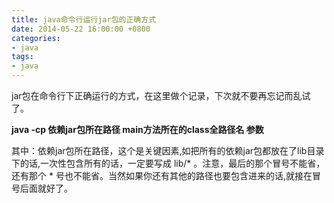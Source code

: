 ```yaml
---
title: java命令行运行jar包的正确方式
date: 2014-05-22 16:00:00 +0800
categories:
- java
tags:
- java
---
```


jar包在命令行下正确运行的方式，在这里做个记录，下次就不要再忘记而乱试了。

**java -cp 依赖jar包所在路径 main方法所在的class全路径名 参数**

其中：依赖jar包所在路径，这个是关键因素,如把所有的依赖jar包都放在了lib目录下的话,一次性包含所有的话，一定要写成 lib/* 。注意，最后的那个冒号不能省，还有那个 * 号也不能省。当然如果你还有其他的路径也要包含进来的话,就接在冒号后面就好了。
